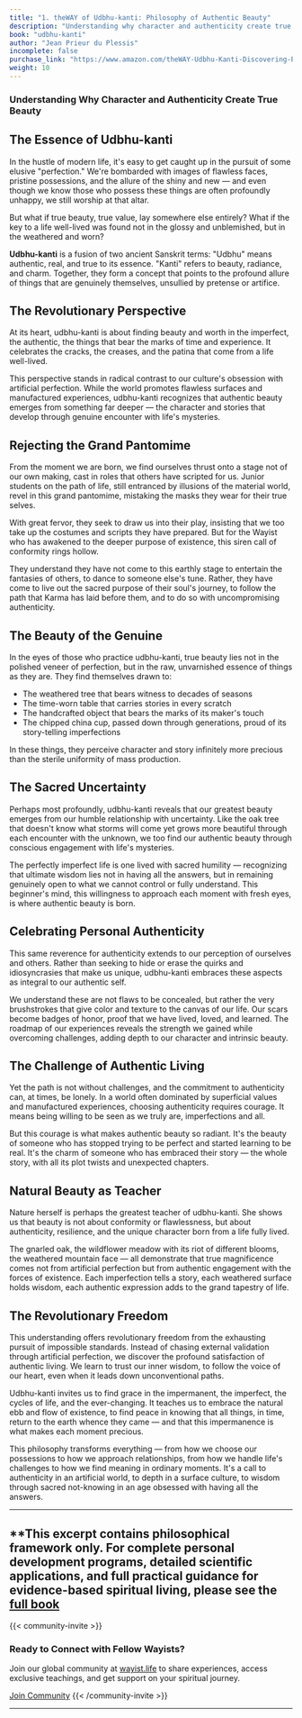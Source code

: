 ```yaml
---
title: "1. theWAY of Udbhu-kanti: Philosophy of Authentic Beauty"
description: "Understanding why character and authenticity create true beauty"
book: "udbhu-kanti"
author: "Jean Prieur du Plessis"
incomplete: false
purchase_link: "https://www.amazon.com/theWAY-Udbhu-Kanti-Discovering-Perfectly-Imperfect/dp/1998478254/"
weight: 10
---
```


### Understanding Why Character and Authenticity Create True Beauty

## The Essence of Udbhu-kanti

In the hustle of modern life, it's easy to get caught up in the pursuit of some elusive "perfection." We're bombarded with images of flawless faces, pristine possessions, and the allure of the shiny and new — and even though we know those who possess these things are often profoundly unhappy, we still worship at that altar.

But what if true beauty, true value, lay somewhere else entirely? What if the key to a life well-lived was found not in the glossy and unblemished, but in the weathered and worn?

**Udbhu-kanti** is a fusion of two ancient Sanskrit terms: "Udbhu" means authentic, real, and true to its essence. "Kanti" refers to beauty, radiance, and charm. Together, they form a concept that points to the profound allure of things that are genuinely themselves, unsullied by pretense or artifice.

## The Revolutionary Perspective

At its heart, udbhu-kanti is about finding beauty and worth in the imperfect, the authentic, the things that bear the marks of time and experience. It celebrates the cracks, the creases, and the patina that come from a life well-lived.

This perspective stands in radical contrast to our culture's obsession with artificial perfection. While the world promotes flawless surfaces and manufactured experiences, udbhu-kanti recognizes that authentic beauty emerges from something far deeper — the character and stories that develop through genuine encounter with life's mysteries.

## Rejecting the Grand Pantomime

From the moment we are born, we find ourselves thrust onto a stage not of our own making, cast in roles that others have scripted for us. Junior students on the path of life, still entranced by illusions of the material world, revel in this grand pantomime, mistaking the masks they wear for their true selves.

With great fervor, they seek to draw us into their play, insisting that we too take up the costumes and scripts they have prepared. But for the Wayist who has awakened to the deeper purpose of existence, this siren call of conformity rings hollow.

They understand they have not come to this earthly stage to entertain the fantasies of others, to dance to someone else's tune. Rather, they have come to live out the sacred purpose of their soul's journey, to follow the path that Karma has laid before them, and to do so with uncompromising authenticity.

## The Beauty of the Genuine

In the eyes of those who practice udbhu-kanti, true beauty lies not in the polished veneer of perfection, but in the raw, unvarnished essence of things as they are. They find themselves drawn to:

- The weathered tree that bears witness to decades of seasons
- The time-worn table that carries stories in every scratch
- The handcrafted object that bears the marks of its maker's touch
- The chipped china cup, passed down through generations, proud of its story-telling imperfections

In these things, they perceive character and story infinitely more precious than the sterile uniformity of mass production.

## The Sacred Uncertainty

Perhaps most profoundly, udbhu-kanti reveals that our greatest beauty emerges from our humble relationship with uncertainty. Like the oak tree that doesn't know what storms will come yet grows more beautiful through each encounter with the unknown, we too find our authentic beauty through conscious engagement with life's mysteries.

The perfectly imperfect life is one lived with sacred humility — recognizing that ultimate wisdom lies not in having all the answers, but in remaining genuinely open to what we cannot control or fully understand. This beginner's mind, this willingness to approach each moment with fresh eyes, is where authentic beauty is born.

## Celebrating Personal Authenticity

This same reverence for authenticity extends to our perception of ourselves and others. Rather than seeking to hide or erase the quirks and idiosyncrasies that make us unique, udbhu-kanti embraces these aspects as integral to our authentic self.

We understand these are not flaws to be concealed, but rather the very brushstrokes that give color and texture to the canvas of our life. Our scars become badges of honor, proof that we have lived, loved, and learned. The roadmap of our experiences reveals the strength we gained while overcoming challenges, adding depth to our character and intrinsic beauty.

## The Challenge of Authentic Living

Yet the path is not without challenges, and the commitment to authenticity can, at times, be lonely. In a world often dominated by superficial values and manufactured experiences, choosing authenticity requires courage. It means being willing to be seen as we truly are, imperfections and all.

But this courage is what makes authentic beauty so radiant. It's the beauty of someone who has stopped trying to be perfect and started learning to be real. It's the charm of someone who has embraced their story — the whole story, with all its plot twists and unexpected chapters.

## Natural Beauty as Teacher

Nature herself is perhaps the greatest teacher of udbhu-kanti. She shows us that beauty is not about conformity or flawlessness, but about authenticity, resilience, and the unique character born from a life fully lived.

The gnarled oak, the wildflower meadow with its riot of different blooms, the weathered mountain face — all demonstrate that true magnificence comes not from artificial perfection but from authentic engagement with the forces of existence. Each imperfection tells a story, each weathered surface holds wisdom, each authentic expression adds to the grand tapestry of life.

## The Revolutionary Freedom

This understanding offers revolutionary freedom from the exhausting pursuit of impossible standards. Instead of chasing external validation through artificial perfection, we discover the profound satisfaction of authentic living. We learn to trust our inner wisdom, to follow the voice of our heart, even when it leads down unconventional paths.

Udbhu-kanti invites us to find grace in the impermanent, the imperfect, the cycles of life, and the ever-changing. It teaches us to embrace the natural ebb and flow of existence, to find peace in knowing that all things, in time, return to the earth whence they came — and that this impermanence is what makes each moment precious.

This philosophy transforms everything — from how we choose our possessions to how we approach relationships, from how we handle life's challenges to how we find meaning in ordinary moments. It's a call to authenticity in an artificial world, to depth in a surface culture, to wisdom through sacred not-knowing in an age obsessed with having all the answers.


---

**This excerpt contains philosophical framework only. For complete personal development programs, detailed scientific applications, and full practical guidance for evidence-based spiritual living, please see the [full book](https://www.amazon.com/theWAY-Udbhu-Kanti-Discovering-Perfectly-Imperfect/dp/1998478254/)
---



{{< community-invite >}}
### Ready to Connect with Fellow Wayists?

Join our global community at [wayist.life](https://wayist.life) to share experiences, access exclusive teachings, and get support on your spiritual journey.

<a href="https://wayist.life" class="cta-button">Join Community</a>
{{< /community-invite >}}

---

